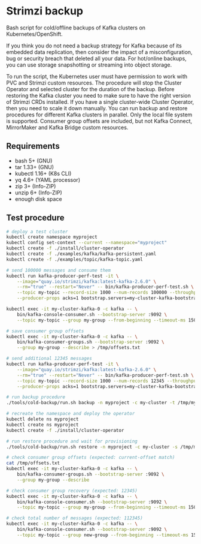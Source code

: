 # Strimzi backup
Bash script for cold/offline backups of Kafka clusters on Kubernetes/OpenShift.

If you think you do not need a backup strategy for Kafka because of its embedded data replication,
then consider the impact of a misconfiguration, bug or security breach that deleted all your data.
For hot/online backups, you can use storage snapshotting or streaming into object storage.

To run the script, the Kubernetes user must have permission to work with PVC and Strimzi custom resources.
The procedure will stop the Cluster Operator and selected cluster for the duration of the backup. Before
restoring the Kafka cluster you need to make sure to have the right version of Strimzi CRDs installed.
If you have a single cluster-wide Cluster Operator, then you need to scale it down manually. You can run
backup and restore procedures for different Kafka clusters in parallel. Only the local file system is supported.
Consumer group offsets are included, but not Kafka Connect, MirrorMaker and Kafka Bridge custom resources.

## Requirements
- bash 5+ (GNU)
- tar 1.33+ (GNU)
- kubectl 1.16+ (K8s CLI)
- yq 4.6+ (YAML processor)
- zip 3+ (Info-ZIP)
- unzip 6+ (Info-ZIP)
- enough disk space

## Test procedure
```sh
# deploy a test cluster
kubectl create namespace myproject
kubectl config set-context --current --namespace="myproject"
kubectl create -f ./install/cluster-operator
kubectl create -f ./examples/kafka/kafka-persistent.yaml
kubectl create -f ./examples/topic/kafka-topic.yaml

# send 100000 messages and consume them
kubectl run kafka-producer-perf-test -it \
    --image="quay.io/strimzi/kafka:latest-kafka-2.6.0" \
    --rm="true" --restart="Never" -- bin/kafka-producer-perf-test.sh \
    --topic my-topic --record-size 1000 --num-records 100000 --throughput -1 \
    --producer-props acks=1 bootstrap.servers=my-cluster-kafka-bootstrap:9092

kubectl exec -it my-cluster-kafka-0 -c kafka -- \
    bin/kafka-console-consumer.sh --bootstrap-server :9092 \
    --topic my-topic --group my-group --from-beginning --timeout-ms 15000

# save consumer group offsets
kubectl exec -it my-cluster-kafka-0 -c kafka -- \
    bin/kafka-consumer-groups.sh --bootstrap-server :9092 \
    --group my-group --describe > /tmp/offsets.txt

# send additional 12345 messages
kubectl run kafka-producer-perf-test -it \
    --image="quay.io/strimzi/kafka:latest-kafka-2.6.0" \
    --rm="true" --restart="Never" -- bin/kafka-producer-perf-test.sh \
    --topic my-topic --record-size 1000 --num-records 12345 --throughput -1 \
    --producer-props acks=1 bootstrap.servers=my-cluster-kafka-bootstrap:9092

# run backup procedure
./tools/cold-backup/run.sh backup -n myproject -c my-cluster -t /tmp/my-cluster.zip

# recreate the namespace and deploy the operator
kubectl delete ns myproject
kubectl create ns myproject
kubectl create -f ./install/cluster-operator

# run restore procedure and wait for provisioning
./tools/cold-backup/run.sh restore -n myproject -c my-cluster -s /tmp/my-cluster.zip

# check consumer group offsets (expected: current-offset match)
cat /tmp/offsets.txt
kubectl exec -it my-cluster-kafka-0 -c kafka -- \
    bin/kafka-consumer-groups.sh --bootstrap-server :9092 \
    --group my-group --describe

# check consumer group recovery (expected: 12345)
kubectl exec -it my-cluster-kafka-0 -c kafka -- \
    bin/kafka-console-consumer.sh --bootstrap-server :9092 \
    --topic my-topic --group my-group --from-beginning --timeout-ms 15000

# check total number of messages (expected: 112345)
kubectl exec -it my-cluster-kafka-0 -c kafka -- \
    bin/kafka-console-consumer.sh --bootstrap-server :9092 \
    --topic my-topic --group new-group --from-beginning --timeout-ms 15000
```

